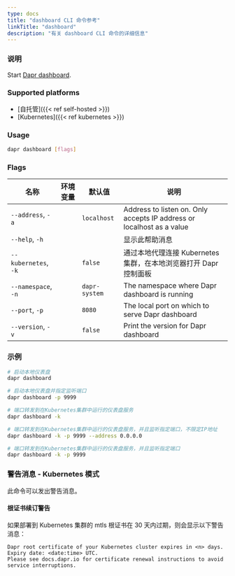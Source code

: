 ```yaml
---
type: docs
title: "dashboard CLI 命令参考"
linkTitle: "dashboard"
description: "有关 dashboard CLI 命令的详细信息"
---
```


### 说明

Start [Dapr dashboard](https://github.com/dapr/dashboard).

### Supported platforms

- [自托管]({{< ref self-hosted >}})
- [Kubernetes]({{< ref kubernetes >}})

### Usage

```bash
dapr dashboard [flags]
```

### Flags

| 名称                   | 环境变量 | 默认值           | 说明                                                                    |
| -------------------- | ---- | ------------- | --------------------------------------------------------------------- |
| `--address`, `-a`    |      | `localhost`   | Address to listen on. Only accepts IP address or localhost as a value |
| `--help`, `-h`       |      |               | 显示此帮助消息                                                               |
| `--kubernetes`, `-k` |      | `false`       | 通过本地代理连接 Kubernetes 集群，在本地浏览器打开 Dapr 控制面板                             |
| `--namespace`, `-n`  |      | `dapr-system` | The namespace where Dapr dashboard is running                         |
| `--port`, `-p`       |      | `8080`        | The local port on which to serve Dapr dashboard                       |
| `--version`, `-v`    |      | `false`       | Print the version for Dapr dashboard                                  |

### 示例

```bash
# 启动本地仪表盘
dapr dashboard

# 启动本地仪表盘并指定监听端口
dapr dashboard -p 9999

# 端口转发到在Kubernetes集群中运行的仪表盘服务
dapr dashboard -k

# 端口转发到在Kubernetes集群中运行的仪表盘服务，并且监听指定端口，不限定IP地址
dapr dashboard -k -p 9999 --address 0.0.0.0

# 端口转发到在Kubernetes集群中运行的仪表盘服务，并且监听指定端口
dapr dashboard -k -p 9999
```
### 警告消息 - Kubernetes 模式
此命令可以发出警告消息。

#### 根证书续订警告
如果部署到 Kubernetes 集群的 mtls 根证书在 30 天内过期，则会显示以下警告消息：

```
Dapr root certificate of your Kubernetes cluster expires in <n> days. Expiry date: <date:time> UTC. 
Please see docs.dapr.io for certificate renewal instructions to avoid service interruptions.
```